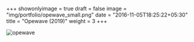 +++
showonlyimage = true
draft = false
image = "img/portfolio/opewave_small.png"
date = "2016-11-05T18:25:22+05:30"
title = "Opewave (2019)"
weight = 3
+++

![opewave][1]

[1]: /img/portfolio/opewave_small.png


